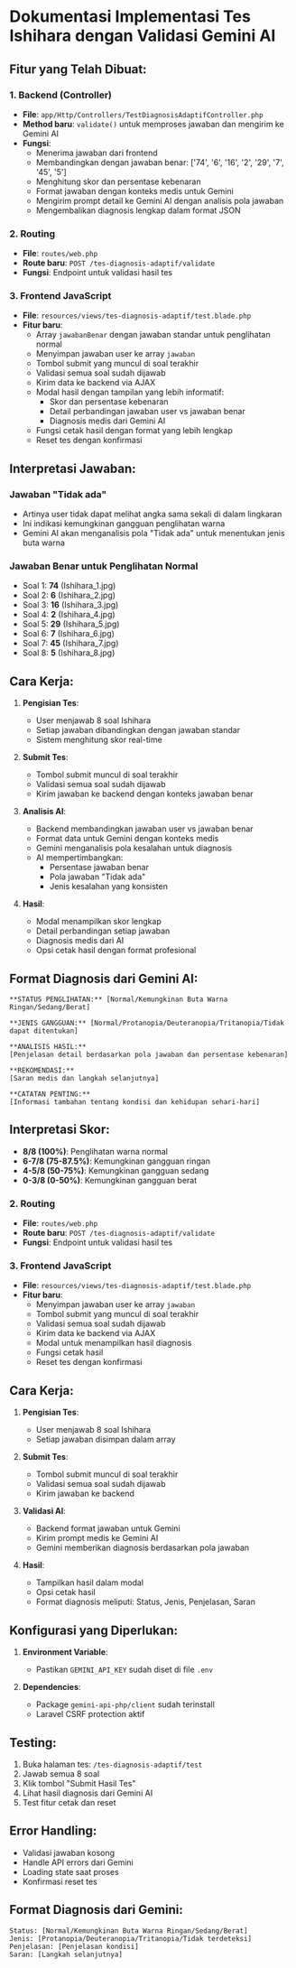 # Dokumentasi Implementasi Tes Ishihara dengan Validasi Gemini AI

## Fitur yang Telah Dibuat:

### 1. Backend (Controller)
- **File**: `app/Http/Controllers/TestDiagnosisAdaptifController.php`
- **Method baru**: `validate()` untuk memproses jawaban dan mengirim ke Gemini AI
- **Fungsi**: 
  - Menerima jawaban dari frontend
  - Membandingkan dengan jawaban benar: ['74', '6', '16', '2', '29', '7', '45', '5']
  - Menghitung skor dan persentase kebenaran
  - Format jawaban dengan konteks medis untuk Gemini
  - Mengirim prompt detail ke Gemini AI dengan analisis pola jawaban
  - Mengembalikan diagnosis lengkap dalam format JSON

### 2. Routing
- **File**: `routes/web.php` 
- **Route baru**: `POST /tes-diagnosis-adaptif/validate`
- **Fungsi**: Endpoint untuk validasi hasil tes

### 3. Frontend JavaScript
- **File**: `resources/views/tes-diagnosis-adaptif/test.blade.php`
- **Fitur baru**:
  - Array `jawabanBenar` dengan jawaban standar untuk penglihatan normal
  - Menyimpan jawaban user ke array `jawaban`
  - Tombol submit yang muncul di soal terakhir
  - Validasi semua soal sudah dijawab
  - Kirim data ke backend via AJAX
  - Modal hasil dengan tampilan yang lebih informatif:
    - Skor dan persentase kebenaran
    - Detail perbandingan jawaban user vs jawaban benar
    - Diagnosis medis dari Gemini AI
  - Fungsi cetak hasil dengan format yang lebih lengkap
  - Reset tes dengan konfirmasi

## Interpretasi Jawaban:

### Jawaban "Tidak ada"
- Artinya user tidak dapat melihat angka sama sekali di dalam lingkaran
- Ini indikasi kemungkinan gangguan penglihatan warna
- Gemini AI akan menganalisis pola "Tidak ada" untuk menentukan jenis buta warna

### Jawaban Benar untuk Penglihatan Normal
- Soal 1: **74** (Ishihara_1.jpg)
- Soal 2: **6** (Ishihara_2.jpg)  
- Soal 3: **16** (Ishihara_3.jpg)
- Soal 4: **2** (Ishihara_4.jpg)
- Soal 5: **29** (Ishihara_5.jpg)
- Soal 6: **7** (Ishihara_6.jpg)
- Soal 7: **45** (Ishihara_7.jpg)
- Soal 8: **5** (Ishihara_8.jpg)

## Cara Kerja:

1. **Pengisian Tes**:
   - User menjawab 8 soal Ishihara
   - Setiap jawaban dibandingkan dengan jawaban standar
   - Sistem menghitung skor real-time

2. **Submit Tes**:
   - Tombol submit muncul di soal terakhir
   - Validasi semua soal sudah dijawab
   - Kirim jawaban ke backend dengan konteks jawaban benar

3. **Analisis AI**:
   - Backend membandingkan jawaban user vs jawaban benar
   - Format data untuk Gemini dengan konteks medis
   - Gemini menganalisis pola kesalahan untuk diagnosis
   - AI mempertimbangkan:
     - Persentase jawaban benar
     - Pola jawaban "Tidak ada"
     - Jenis kesalahan yang konsisten

4. **Hasil**:
   - Modal menampilkan skor lengkap
   - Detail perbandingan setiap jawaban
   - Diagnosis medis dari AI
   - Opsi cetak hasil dengan format profesional

## Format Diagnosis dari Gemini AI:

```
**STATUS PENGLIHATAN:** [Normal/Kemungkinan Buta Warna Ringan/Sedang/Berat]

**JENIS GANGGUAN:** [Normal/Protanopia/Deuteranopia/Tritanopia/Tidak dapat ditentukan]

**ANALISIS HASIL:**
[Penjelasan detail berdasarkan pola jawaban dan persentase kebenaran]

**REKOMENDASI:**
[Saran medis dan langkah selanjutnya]

**CATATAN PENTING:**
[Informasi tambahan tentang kondisi dan kehidupan sehari-hari]
```

## Interpretasi Skor:

- **8/8 (100%)**: Penglihatan warna normal
- **6-7/8 (75-87.5%)**: Kemungkinan gangguan ringan
- **4-5/8 (50-75%)**: Kemungkinan gangguan sedang  
- **0-3/8 (0-50%)**: Kemungkinan gangguan berat

### 2. Routing
- **File**: `routes/web.php` 
- **Route baru**: `POST /tes-diagnosis-adaptif/validate`
- **Fungsi**: Endpoint untuk validasi hasil tes

### 3. Frontend JavaScript
- **File**: `resources/views/tes-diagnosis-adaptif/test.blade.php`
- **Fitur baru**:
  - Menyimpan jawaban user ke array `jawaban`
  - Tombol submit yang muncul di soal terakhir
  - Validasi semua soal sudah dijawab
  - Kirim data ke backend via AJAX
  - Modal untuk menampilkan hasil diagnosis
  - Fungsi cetak hasil
  - Reset tes dengan konfirmasi

## Cara Kerja:

1. **Pengisian Tes**:
   - User menjawab 8 soal Ishihara
   - Setiap jawaban disimpan dalam array

2. **Submit Tes**:
   - Tombol submit muncul di soal terakhir
   - Validasi semua soal sudah dijawab
   - Kirim jawaban ke backend

3. **Validasi AI**:
   - Backend format jawaban untuk Gemini
   - Kirim prompt medis ke Gemini AI
   - Gemini memberikan diagnosis berdasarkan pola jawaban

4. **Hasil**:
   - Tampilkan hasil dalam modal
   - Opsi cetak hasil
   - Format diagnosis meliputi: Status, Jenis, Penjelasan, Saran

## Konfigurasi yang Diperlukan:

1. **Environment Variable**:
   - Pastikan `GEMINI_API_KEY` sudah diset di file `.env`

2. **Dependencies**:
   - Package `gemini-api-php/client` sudah terinstall
   - Laravel CSRF protection aktif

## Testing:

1. Buka halaman tes: `/tes-diagnosis-adaptif/test`
2. Jawab semua 8 soal
3. Klik tombol "Submit Hasil Tes"
4. Lihat hasil diagnosis dari Gemini AI
5. Test fitur cetak dan reset

## Error Handling:

- Validasi jawaban kosong
- Handle API errors dari Gemini
- Loading state saat proses
- Konfirmasi reset tes

## Format Diagnosis dari Gemini:

```
Status: [Normal/Kemungkinan Buta Warna Ringan/Sedang/Berat]
Jenis: [Protanopia/Deuteranopia/Tritanopia/Tidak terdeteksi]
Penjelasan: [Penjelasan kondisi]
Saran: [Langkah selanjutnya]
```
